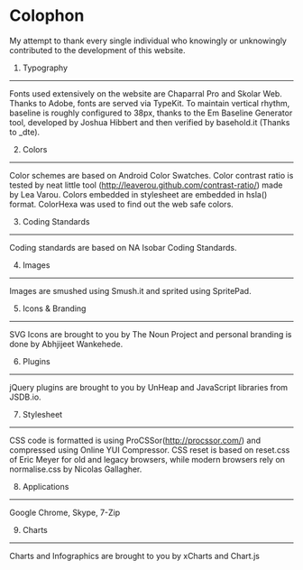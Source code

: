 Colophon
========

My attempt to thank every single individual who knowingly or unknowingly contributed to the development of this website.

1. Typography
-------------
Fonts used extensively on the website are Chaparral Pro and Skolar Web. Thanks to Adobe, fonts are served via TypeKit. To maintain vertical rhythm, baseline is roughly configured to 38px, thanks to the Em Baseline Generator tool, developed by Joshua Hibbert and then verified by basehold.it (Thanks to _dte).

2. Colors
---------
Color schemes are based on Android Color Swatches. Color contrast ratio is tested by neat little tool (http://leaverou.github.com/contrast-ratio/) made by Lea Varou. Colors embedded in stylesheet are embedded in hsla() format. ColorHexa was used to find out the web safe colors.

3. Coding Standards
-------------------
Coding standards are based on NA Isobar Coding Standards.

4. Images
---------
Images are smushed using Smush.it and sprited using SpritePad.

5. Icons & Branding
-------------------
SVG Icons are brought to you by The Noun Project and personal branding is done by Abhjijeet Wankehede.

6. Plugins
----------
jQuery plugins are brought to you by UnHeap and JavaScript libraries from JSDB.io.

7. Stylesheet
-------------
CSS code is formatted is using ProCSSor(http://procssor.com/) and compressed using Online YUI Compressor. CSS reset is based on reset.css of Eric Meyer for old and legacy browsers, while modern browsers rely on normalise.css by Nicolas Gallagher.

8. Applications
---------------
Google Chrome, Skype, 7-Zip

9. Charts
---------
Charts and Infographics are brought to you by xCharts and Chart.js

